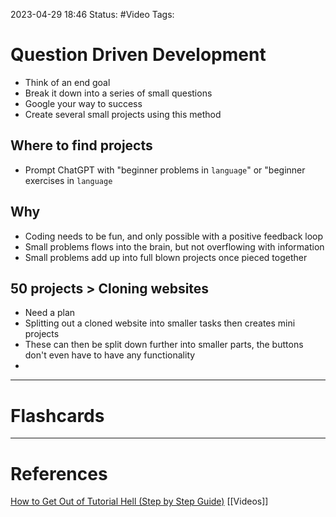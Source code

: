 2023-04-29 18:46
Status: #Video 
Tags:

# Question Driven Development
* Think of an end goal
* Break it down into a series of small questions
* Google your way to success
* Create several small projects using this method
## Where to find projects
* Prompt ChatGPT with "beginner problems in `language`" or "beginner exercises in `language`
## Why
* Coding needs to be fun, and only possible with a positive feedback loop
* Small problems flows into the brain, but not overflowing with information
* Small problems add up into full blown projects once pieced together

## 50 projects > Cloning websites
* Need a plan
* Splitting out a cloned website into smaller tasks then creates mini projects
* These can then be split down further into smaller parts, the buttons don't even have to have any functionality
* 

___
# Flashcards



---
# References
[How to Get Out of Tutorial Hell (Step by Step Guide)](https://www.youtube.com/watch?v=343EWZS9O88)
[[Videos]]